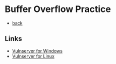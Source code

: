 # Buffer Overflow Practice
- [back](README.md)

## Links
- [Vulnserver for Windows](https://github.com/stephenbradshaw/vulnserver)
- [Vulnserver for Linux](https://github.com/ins1gn1a/VulnServer-Linux)